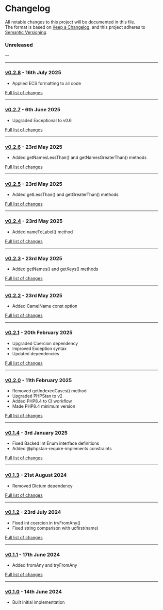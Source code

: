 # Changelog

All notable changes to this project will be documented in this file.<br>
The format is based on [Keep a Changelog](https://keepachangelog.com/en/1.0.0/),
and this project adheres to [Semantic Versioning](https://semver.org/spec/v2.0.0.html).

### Unreleased
--

---

### [v0.2.8](https://github.com/decodelabs/enumerable/commits/v0.2.8) - 16th July 2025

- Applied ECS formatting to all code

[Full list of changes](https://github.com/decodelabs/enumerable/compare/v0.2.7...v0.2.8)

---

### [v0.2.7](https://github.com/decodelabs/enumerable/commits/v0.2.7) - 6th June 2025

- Upgraded Exceptional to v0.6

[Full list of changes](https://github.com/decodelabs/enumerable/compare/v0.2.6...v0.2.7)

---

### [v0.2.6](https://github.com/decodelabs/enumerable/commits/v0.2.6) - 23rd May 2025

- Added getNamesLessThan() and getNamesGreaterThan() methods

[Full list of changes](https://github.com/decodelabs/enumerable/compare/v0.2.5...v0.2.6)

---

### [v0.2.5](https://github.com/decodelabs/enumerable/commits/v0.2.5) - 23rd May 2025

- Added getLessThan() and getGreaterThan() methods

[Full list of changes](https://github.com/decodelabs/enumerable/compare/v0.2.4...v0.2.5)

---

### [v0.2.4](https://github.com/decodelabs/enumerable/commits/v0.2.4) - 23rd May 2025

- Added nameToLabel() method

[Full list of changes](https://github.com/decodelabs/enumerable/compare/v0.2.3...v0.2.4)

---

### [v0.2.3](https://github.com/decodelabs/enumerable/commits/v0.2.3) - 23rd May 2025

- Added getNames() and getKeys() methods

[Full list of changes](https://github.com/decodelabs/enumerable/compare/v0.2.2...v0.2.3)

---

### [v0.2.2](https://github.com/decodelabs/enumerable/commits/v0.2.2) - 23rd May 2025

- Added CamelName const option

[Full list of changes](https://github.com/decodelabs/enumerable/compare/v0.2.1...v0.2.2)

---

### [v0.2.1](https://github.com/decodelabs/enumerable/commits/v0.2.1) - 20th February 2025

- Upgraded Coercion dependency
- Improved Exception syntax
- Updated dependencies

[Full list of changes](https://github.com/decodelabs/enumerable/compare/v0.2.0...v0.2.1)

---

### [v0.2.0](https://github.com/decodelabs/enumerable/commits/v0.2.0) - 11th February 2025

- Removed getIndexedCases() method
- Upgraded PHPStan to v2
- Added PHP8.4 to CI workflow
- Made PHP8.4 minimum version

[Full list of changes](https://github.com/decodelabs/enumerable/compare/v0.1.4...v0.2.0)

---

### [v0.1.4](https://github.com/decodelabs/enumerable/commits/v0.1.4) - 3rd January 2025

- Fixed Backed Int Enum interface definitions
- Added @phpstan-require-implements constraints

[Full list of changes](https://github.com/decodelabs/enumerable/compare/v0.1.3...v0.1.4)

---

### [v0.1.3](https://github.com/decodelabs/enumerable/commits/v0.1.3) - 21st August 2024

- Removed Dictum dependency

[Full list of changes](https://github.com/decodelabs/enumerable/compare/v0.1.2...v0.1.3)

---

### [v0.1.2](https://github.com/decodelabs/enumerable/commits/v0.1.2) - 23rd July 2024

- Fixed int coercion in tryFromAny()
- Fixed string comparison with ucfirst(name)

[Full list of changes](https://github.com/decodelabs/enumerable/compare/v0.1.1...v0.1.2)

---

### [v0.1.1](https://github.com/decodelabs/enumerable/commits/v0.1.1) - 17th June 2024

- Added fromAny and tryFromAny

[Full list of changes](https://github.com/decodelabs/enumerable/compare/v0.1.0...v0.1.1)

---

### [v0.1.0](https://github.com/decodelabs/enumerable/commits/v0.1.0) - 14th June 2024

- Built initial implementation
